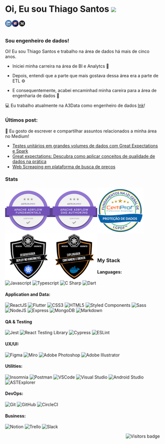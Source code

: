 # Oi, Eu sou Thiago Santos <img src="https://media.giphy.com/media/hvRJCLFzcasrR4ia7z/giphy.gif" width="25px">


[<img align="left" alt="thiago-santos-a55737115 | LinkedIn" width="22px" src="./linkedin.png" />][linkedin]
[<img align="left" alt="thiago-santos-a55737115 | Gmail" width="22px" src="./gmail.png" />][gmail]
[<img align="left" alt="thiago-santos-a55737115 | Medium" width="22px" src="./medium.png" />][medium]


<br>
<br>



### **Sou engenheiro de dados!**


Oi! Eu sou Thiago Santos e trabalho na área de dados há mais de cinco anos.


- Iniciei minha carreira na área de BI e Analytcs      🔎      

- Depois, entendi que a parte que mais gostava dessa área era a parte de ETL      ⚙️

- E consequentemente, acabei encaminhad minha careira para a área de engenharia de dados      👷


💻      Eu trabalho atualmente na A3Data como engenheiro de dados [Ink](https://a3data.com.br/)!


### **Últimos post:**

📝      Eu gosto de escrever e compartilhar assuntos relacionados a minha área no Medium!

- [Testes unitários em grandes volumes de dados com Great Expectations e Spark]([https://tassiaaccioly.medium.com/5-lessons-i-learned-in-my-first-year-as-a-programmer-403e2b64cfbe](https://this-thiago.medium.com/testes-unit%C3%A1rios-em-grandes-volumes-de-dados-com-great-expectations-e-spark-3d918187d96c))
- [Great expectations: Descubra como aplicar conceitos de qualidade de dados na prática]([https://tassiaaccioly.medium.com/7-tips-to-make-your-github-profile-better-3913971c357d](https://this-thiago.medium.com/great-expectations-descubra-como-aplicar-conceitos-de-qualidade-de-dados-na-pr%C3%A1tica-ee839d5ae73f))
- [Web Screaping em plataforma de busca de preços]([https://tassiaaccioly.medium.com/how-to-make-custom-language-badges-for-your-profile-using-shields-io-d2aeaf016b6b](https://this-thiago.medium.com/web-screaping-em-plataforma-de-busca-de-pre%C3%A7os-cf78a7bcf9ca))



### Stats

<p float="left">

<img align="left" alt="thiago-santos-a55737115 | badger" width="150px" src="./Astronomer Certification for Apache Airflow Fundamentals.png" />

<img align="left" alt="thiago-santos-a55737115 | badger" width="150px" src="./Astronomer Certification DAG Authoring for Apache Airflow.png" />

<img align="left" alt="thiago-santos-a55737115 | badger" width="150px" src="./Fundamentos Na Lei Geral De Proteção De Dados - LGPDF™.png" />

<img align="left" alt="thiago-santos-a55737115 | badger" width="150px" src="./Desbravador - Deploy no Kubernetes.png" />

<img align="left" alt="thiago-santos-a55737115 | badger" width="150px" src="./Explorador - Containers e Docker.png" />
</p>

<br>
<br>
<br>
<br>
<br>
<br>
<br>
<br>
<br>
<br>
<br>
<br>


### My Stack

#### Languages:

![Javascript](https://img.shields.io/badge/-JavaScript-EDD222?style=flat&logo=javascript&logoColor=white)
![Typescript](https://img.shields.io/badge/-TypeScript-3178C6?style=flat&logo=typescript&logoColor=white)
![C Sharp](https://img.shields.io/badge/-C%20Sharp-239120?style=flat&logo=c-sharp&logoColor=white)
![Dart](https://img.shields.io/badge/-Dart-0175C2?style=flat&logo=dart&logoColor=white)

#### Application and Data:

![ReactJS](https://img.shields.io/badge/-ReactJS-51CBF2?style=flat&logo=react&logoColor=white)
![Flutter](https://img.shields.io/badge/-Flutter-02569B?style=flat&logo=flutter&logoColor=white)
![CSS3](https://img.shields.io/badge/-CSS3-1572B6?style=flat&logo=css3)
![HTML5](https://img.shields.io/badge/-HTML5-E34F26?style=flat&logo=html5&logoColor=white)
![Styled Components](https://img.shields.io/badge/-Styled%20Components-DB7093?style=flat&logo=styled-components&logoColor=white)
![Sass](https://img.shields.io/badge/-Sass-CC6699?style=flat&logo=sass&logoColor=white)
![NodeJS](http://img.shields.io/badge/-NodeJS-6EBF20?style=flat&logo=node.js&logoColor=white)
![Express](http://img.shields.io/badge/-Express-black?style=flat&logo=express&logoColor=white)
![MongoDB](http://img.shields.io/badge/-MongoDB-47A248?style=flat&logo=mongodb&logoColor=white)
![Markdown](https://img.shields.io/badge/-Markdown-black?style=flat&logo=markdown&logoColor=white)

#### QA & Testing

![Jest](https://img.shields.io/badge/-Jest-C21325?style=flat&logo=jest&logoColor=white)
![React Testing Library](https://img.shields.io/badge/-React%20Testing%20Library-e9554d?style=flat&logo=octopusdeploy&logoColor=white)
![Cypress](https://img.shields.io/badge/-Cypress-17202C?style=flat&logo=cypress&logoColor=white)
![ESLint](https://img.shields.io/badge/-ESLint-4B32C3?style=flat&logo=eslint&logoColor=white)

#### UX/UI:

![Figma](https://img.shields.io/badge/-Figma-F24E1E?style=flat&logo=figma&logoColor=white)
![Miro](https://img.shields.io/badge/-Miro-FFD02F?style=flat&logo=miro&logoColor=white)
![Adobe Photoshop](https://img.shields.io/badge/-Photoshop-31A8FF?style=flat&logo=adobe-photoshop&logoColor=white)
![Adobe Illustrator](https://img.shields.io/badge/-Illustrator-FF9A00?style=flat&logo=adobe-illustrator&logoColor=white)

#### Utilities:

![Insomnia](https://img.shields.io/badge/-Insomnia-5849BE?style=flat&logo=insomnia&logoColor=white)
![Postman](https://img.shields.io/badge/-Postman-FF6C37?style=flat&logo=postman&logoColor=white)
![VSCode](https://img.shields.io/badge/-VSCode-007ACC?style=flat&logo=visual-studio-code&logoColor=white)
![Visual Studio](https://img.shields.io/badge/-Visual%20Studio-5C2D91?style=flat&logo=visual-studio&logoColor=white)
![Android Studio](https://img.shields.io/badge/-Android%20Studio-3DDC84?style=flat&logo=android-studio&logoColor=white)
![ASTExplorer](https://img.shields.io/badge/-ASTExplorer-343434?style=flat&logo=javascript&logoColor=white)

#### DevOps:

![Git](https://img.shields.io/badge/-Git-F05032?style=flat&logo=git&logoColor=white)
![GitHub](https://img.shields.io/badge/-Github-181717?style=flat&logo=github&logoColor=white)
![CircleCI](https://img.shields.io/badge/-CircleCI-343434?style=flat&logo=circleci&logoColor=white)

#### Business:

![Notion](https://img.shields.io/badge/-Notion-black?style=flat&logo=notion&logoColor=white)
![Trello](https://img.shields.io/badge/-Trello-0079BF?style=flat&logo=trello&logoColor=white)
![Slack](https://img.shields.io/badge/-Slack-4A154B?style=flat&logo=slack&logoColor=white)


<a href="https://badges.pufler.dev">
    <img align="right" src="https://badges.pufler.dev/visits/tassiaaccioly/tassiaaccioly?color=yellow" alt="Visitors badge" />
 </a>

[linkedin]: https://www.linkedin.com/in/thiago-santos-a55737115/
[gmail]: mailto:this.thiago1@gmail.com
[medium]: https://this-thiago.medium.com/



